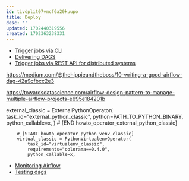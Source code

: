 ```yaml
---
id: tivdplit07vmcf6a20kuupo
title: Deploy
desc: ''
updated: 1702440319556
created: 1702363238331
---
```

- [Trigger jobs via CLI](https://betterprogramming.pub/a-simple-airflow-design-pattern-to-avoid-a-cardinal-sin-cebeafd19a99)
- [Delivering DAGS](https://tech.scribd.com/blog/2020/breaking-up-the-dag-repo.html)
- [Trigger jobs via REST API for distributed systems](https://medium.com/wbaa/datas-inferno-7-circles-of-data-testing-hell-with-airflow-cef4adff58d8)

https://medium.com/@thehippieandtheboss/10-writing-a-good-airflow-dag-42a9cfbcc2e3

https://towardsdatascience.com/airflow-design-pattern-to-manage-multiple-airflow-projects-e695e184201b

 external_classic = ExternalPythonOperator(
            task_id="external_python_classic",
            python=PATH_TO_PYTHON_BINARY,
            python_callable=x,
        )
        # [END howto_operator_external_python_classic]

        # [START howto_operator_python_venv_classic]
        virtual_classic = PythonVirtualenvOperator(
            task_id="virtualenv_classic",
            requirements="colorama==0.4.0",
            python_callable=x,

- [Monitoring Airflow](https://databand.ai/blog/everyday-data-engineering-monitoring-airflow-with-prometheus-statsd-and-grafana/)
- [Testing dags](https://medium.com/wbaa/datas-inferno-7-circles-of-data-testing-hell-with-airflow-cef4adff58d8)